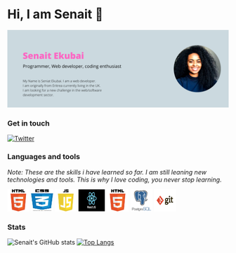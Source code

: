 <h1>Hi, I am Senait 👋</h1>
<img src="./images/banner.png">

<h3>Get in touch</h3>

[![Twitter](https://img.shields.io/badge/LinkedIn-0077B5?style=for-the-badge&logo=linkedin&logoColor=white)](https://www.linkedin.com/in/senait-ekubai/)

<h3>Languages and tools</h3>
<em><p>Note: These are the skills i have learned so far. I am still leaning new technologies and tools. This is why I love coding, you never stop learning.</p>
</em>

<span>
<img src="./images/html.png" width="50" height="50">
<img src="./images/css.jpeg" width="50" height="50">
<img src="./images/js.png" width="50" height="50">
<img src="./images/react.png" width="60" height="50">
<img src="./images/html.png" width="50" height="50">
<img src="./images/psql.png" width="50" height="50">
<img src="./images/git.png" width="50" height="50">
</span>


<h3>Stats</h3>

![Senait's GitHub stats](https://github-readme-stats.vercel.app/api?username=SenaitEkubai&show_icons=true&theme=dark)
[![Top Langs](https://github-readme-stats.vercel.app/api/top-langs/?username=SenaitEkubai&show_icons=true&theme=dark)](https://github.com/SenaitEkubai/github-readme-stats)
